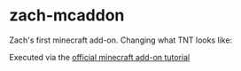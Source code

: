 # zach-mcaddon

Zach's first minecraft add-on.  Changing what TNT looks like: 

Executed via the [official minecraft add-on tutorial](https://minecraft.gamepedia.com/Tutorials/Creating_resource_pack_add-ons)
